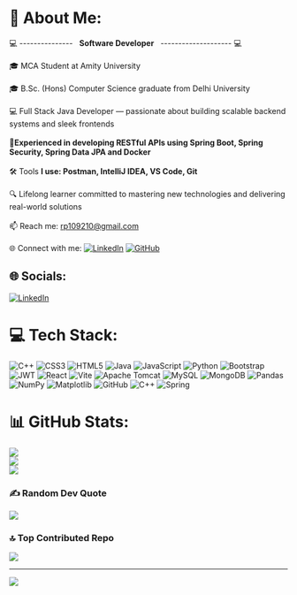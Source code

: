 # 💫 About Me:
💻 --------------- &nbsp; **Software Developer** &nbsp;   -------------------- 💻 <br> <br>
🎓 MCA Student at Amity University <br><br>🎓 B.Sc. (Hons) Computer Science graduate from Delhi University<br><br>💻 Full Stack Java Developer — passionate about building scalable backend systems and sleek frontends<br><br>🚀**Experienced in developing RESTful APIs using Spring Boot, Spring Security, Spring Data JPA and Docker**<br><br>🛠️ Tools **I use: Postman, IntelliJ IDEA, VS Code, Git**<br><br>🔍 Lifelong learner committed to mastering new technologies and delivering real-world solutions<br><br>📫 Reach me: rp109210@gmail.com<br><br>🌐 Connect with me: [![LinkedIn](https://img.shields.io/badge/LinkedIn-blue?logo=linkedin&style=flat-square)](https://linkedin.com/in/ranjan-prasad-a24062230) [![GitHub](https://img.shields.io/badge/GitHub-black?logo=github&style=flat-square)](https://github.com/Ranjan-Prasad-rp)


## 🌐 Socials:
[![LinkedIn](https://img.shields.io/badge/LinkedIn-%230077B5.svg?logo=linkedin&logoColor=white)](https://linkedin.com/in/ranjan-prasad-a24062230) 

# 💻 Tech Stack:
![C++](https://img.shields.io/badge/c++-%2300599C.svg?style=for-the-badge&logo=c%2B%2B&logoColor=white) ![CSS3](https://img.shields.io/badge/css3-%231572B6.svg?style=for-the-badge&logo=css3&logoColor=white) ![HTML5](https://img.shields.io/badge/html5-%23E34F26.svg?style=for-the-badge&logo=html5&logoColor=white) ![Java](https://img.shields.io/badge/java-%23ED8B00.svg?style=for-the-badge&logo=openjdk&logoColor=white) ![JavaScript](https://img.shields.io/badge/javascript-%23323330.svg?style=for-the-badge&logo=javascript&logoColor=%23F7DF1E) ![Python](https://img.shields.io/badge/python-3670A0?style=for-the-badge&logo=python&logoColor=ffdd54) ![Bootstrap](https://img.shields.io/badge/bootstrap-%238511FA.svg?style=for-the-badge&logo=bootstrap&logoColor=white) ![JWT](https://img.shields.io/badge/JWT-black?style=for-the-badge&logo=JSON%20web%20tokens) ![React](https://img.shields.io/badge/react-%2320232a.svg?style=for-the-badge&logo=react&logoColor=%2361DAFB) ![Vite](https://img.shields.io/badge/vite-%23646CFF.svg?style=for-the-badge&logo=vite&logoColor=white) ![Apache Tomcat](https://img.shields.io/badge/apache%20tomcat-%23F8DC75.svg?style=for-the-badge&logo=apache-tomcat&logoColor=black) ![MySQL](https://img.shields.io/badge/mysql-4479A1.svg?style=for-the-badge&logo=mysql&logoColor=white) ![MongoDB](https://img.shields.io/badge/MongoDB-%234ea94b.svg?style=for-the-badge&logo=mongodb&logoColor=white) ![Pandas](https://img.shields.io/badge/pandas-%23150458.svg?style=for-the-badge&logo=pandas&logoColor=white) ![NumPy](https://img.shields.io/badge/numpy-%23013243.svg?style=for-the-badge&logo=numpy&logoColor=white) ![Matplotlib](https://img.shields.io/badge/Matplotlib-%23ffffff.svg?style=for-the-badge&logo=Matplotlib&logoColor=black) ![GitHub](https://img.shields.io/badge/github-%23121011.svg?style=for-the-badge&logo=github&logoColor=white) ![C++](https://img.shields.io/badge/c++-%2300599C.svg?style=for-the-badge&logo=c%2B%2B&logoColor=white) ![Spring](https://img.shields.io/badge/spring-%236DB33F.svg?style=for-the-badge&logo=spring&logoColor=white)
# 📊 GitHub Stats:
![](https://github-readme-stats.vercel.app/api?username=Ranjan-Prasad-rp&theme=chartreuse-dark&hide_border=true&include_all_commits=false&count_private=true)<br/>
![](https://nirzak-streak-stats.vercel.app/?user=Ranjan-Prasad-rp&theme=chartreuse-dark&hide_border=true)<br/>
![](https://github-readme-stats.vercel.app/api/top-langs/?username=Ranjan-Prasad-rp&theme=chartreuse-dark&hide_border=true&include_all_commits=false&count_private=true&layout=compact)

### ✍️ Random Dev Quote
![](https://quotes-github-readme.vercel.app/api?type=horizontal&theme=radical)

### 🔝 Top Contributed Repo
![](https://github-contributor-stats.vercel.app/api?username=Ranjan-Prasad-rp&limit=5&theme=dark&combine_all_yearly_contributions=true)

---
[![](https://visitcount.itsvg.in/api?id=Ranjan-Prasad-rp&icon=0&color=0)](https://visitcount.itsvg.in)

<!-- Proudly created with GPRM ( https://gprm.itsvg.in ) -->
